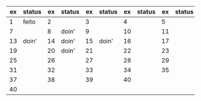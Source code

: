 | ex | status | ex | status | ex | status | ex | status | ex | status | ex | status |
| ---|  ---   | ---|   ---  | ---|   ---  | ---|  ---   | ---|   ---  | ---|   ---  |
|  1 |  feito |  2 |        |  3 |        |  4 |        |  5 |        |  6 |        |
|  7 |        |  8 |  doin' |  9 |        | 10 |        | 11 |        | 12 |        |
| 13 |  doin' | 14 |  doin' | 15 |  doin' | 16 |        | 17 |        | 18 |        |
| 19 |        | 20 |  doin' | 21 |        | 22 |        | 23 |        | 24 |        |
| 25 |        | 26 |        | 27 |        | 28 |        | 29 |        | 30 |        |
| 31 |        | 32 |        | 33 |        | 34 |        | 35 |        | 36 |        |
| 37 |        | 38 |        | 39 |        | 40 |
| 40 |
